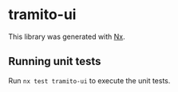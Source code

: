 # tramito-ui

This library was generated with [Nx](https://nx.dev).

## Running unit tests

Run `nx test tramito-ui` to execute the unit tests.
